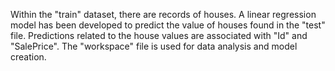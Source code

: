 Within the "train" dataset, there are records of houses. A linear regression model has been developed to predict the value of houses found in the "test" file. Predictions related to the house values are associated with "Id" and "SalePrice". The "workspace" file is used for data analysis and model creation.
